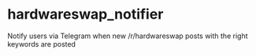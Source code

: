 # hardwareswap_notifier
Notify users via Telegram when new /r/hardwareswap posts with the right keywords are posted
